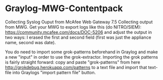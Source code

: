 # Graylog-MWG-Contentpack
Collecting Syslog Ouput from McAfee Web Gateway 7.5
Collecting output from MWG.
Get your MWG to export logs like this (do NITRO/SIEM): https://community.mcafee.com/docs/DOC-5206
and  adjust the output in two ways: I erased the first and second field (first was just the appliance name, second was date).

You do need to import some grok-patterns beforehand in Graylog and make a new "input" in order to use the grok-extractor.
Importing the grok patterns is fairly straight forward: copy and paste "grok-patterns" from here http://grokdebug.herokuapp.com/patterns to a text file
and import that text-file into Graylogs "import pattern file" button.
